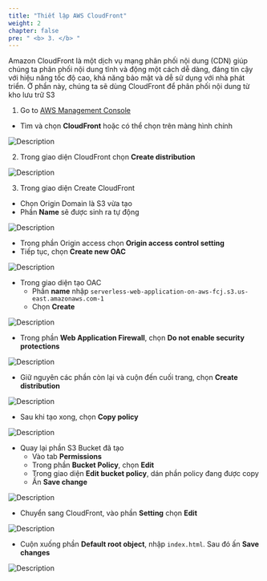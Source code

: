 ```yaml
---
title: "Thiết lập AWS CloudFront"
weight: 2 
chapter: false
pre: " <b> 3. </b> "
---
```


Amazon CloudFront là một dịch vụ mạng phân phối nội dung (CDN) giúp chúng ta phân phối nội dung tĩnh và động một cách dễ dàng, đáng tin cậy với hiệu năng tốc độ cao, khả năng bảo mật và dễ sử dụng với nhà phát triển. Ở phần này, chúng ta sẽ dùng CloudFront để phân phối nội dung từ kho lưu trữ S3

1. Go to [AWS Management Console](https://aws.amazon.com/console/)
- Tìm và chọn **CloudFront** hoặc có thể chọn trên màng hình chính

![Description](/images/3/3.1.png)

2. Trong giao diện CloudFront chọn **Create distribution**

![Description](/images/3/3.2.png)

3. Trong giao diện Create CloudFront

- Chọn Origin Domain là S3 vừa tạo
- Phần **Name** sẽ được sinh ra tự động

![Description](/images/3/3.3.png)

- Trong phần Origin access chọn **Origin access control setting**
- Tiếp tục, chọn **Create new OAC**

![Description](/images/3/3.4.png)

- Trong giao diện tạo OAC
    + Phần **name** nhập `serverless-web-application-on-aws-fcj.s3.us-east.amazonaws.com-1`
    + Chọn **Create**

![Description](/images/3/3.5.png)

- Trong phần **Web Application Firewall**, chọn **Do not enable security protections**

![Description](/images/3/3.6.png)

- Giữ nguyên các phần còn lại và cuộn đến cuối trang, chọn **Create distribution**

![Description](/images/3/3.7.png)

- Sau khi tạo xong, chọn **Copy policy**

![Description](/images/3/3.8.png)

- Quay lại phần S3 Bucket đã tạo
    + Vào tab **Permissions**
    + Trong phần **Bucket Policy**, chọn **Edit**
    + Trong giao diện **Edit bucket policy**, dán phần policy đang được copy
    + Ấn **Save change**

![Description](/images/3/3.9.png)

- Chuyển sang CloudFront, vào phần **Setting** chọn **Edit**

![Description](/images/3/3.10.png)

- Cuộn xuống phần **Default root object**, nhập `index.html`. Sau đó ấn **Save changes**

![Description](/images/3/3.11.png)



